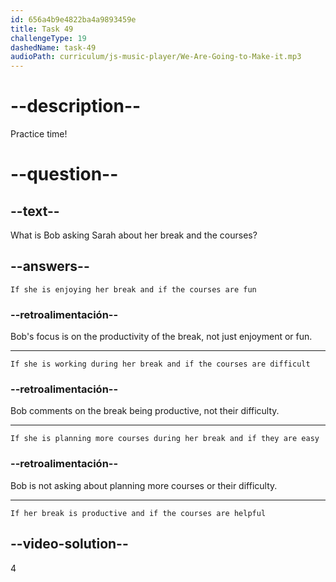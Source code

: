 ```yaml
---
id: 656a4b9e4822ba4a9893459e
title: Task 49
challengeType: 19
dashedName: task-49
audioPath: curriculum/js-music-player/We-Are-Going-to-Make-it.mp3
---
```


<!--
AUDIO REFERENCE: 
Bob: That's a productive break, Sarah. Are you finding the courses helpful?
-->

# --description--

Practice time!

# --question--

## --text--

What is Bob asking Sarah about her break and the courses?

## --answers--

`If she is enjoying her break and if the courses are fun`

### --retroalimentación--

Bob's focus is on the productivity of the break, not just enjoyment or fun.

---

`If she is working during her break and if the courses are difficult`

### --retroalimentación--

Bob comments on the break being productive, not their difficulty.

---

`If she is planning more courses during her break and if they are easy`

### --retroalimentación--

Bob is not asking about planning more courses or their difficulty.

---

`If her break is productive and if the courses are helpful`

## --video-solution--

4
